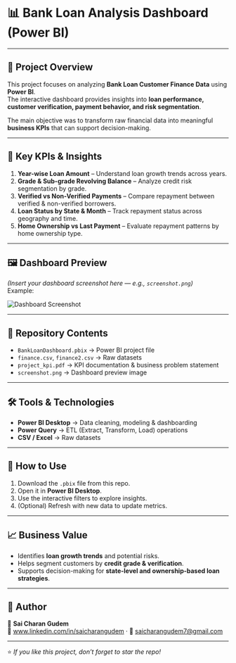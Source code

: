 # 📊 Bank Loan Analysis Dashboard (Power BI)

---

## 📌 Project Overview
This project focuses on analyzing **Bank Loan Customer Finance Data** using **Power BI**.  
The interactive dashboard provides insights into **loan performance, customer verification, payment behavior, and risk segmentation**.  

The main objective was to transform raw financial data into meaningful **business KPIs** that can support decision-making.

---

## 🔑 Key KPIs & Insights
1. **Year-wise Loan Amount** – Understand loan growth trends across years.  
2. **Grade & Sub-grade Revolving Balance** – Analyze credit risk segmentation by grade.  
3. **Verified vs Non-Verified Payments** – Compare repayment between verified & non-verified borrowers.  
4. **Loan Status by State & Month** – Track repayment status across geography and time.  
5. **Home Ownership vs Last Payment** – Evaluate repayment patterns by home ownership type.  

---

## 🖼 Dashboard Preview
*(Insert your dashboard screenshot here — e.g., `screenshot.png`)*  
Example:  

![Dashboard Screenshot](screenshot.png)

---

## 📂 Repository Contents
- `BankLoanDashboard.pbix` → Power BI project file  
- `finance.csv`, `finance2.csv` → Raw datasets  
- `project_kpi.pdf` → KPI documentation & business problem statement  
- `screenshot.png` → Dashboard preview image  

---

## 🛠 Tools & Technologies
- **Power BI Desktop** → Data cleaning, modeling & dashboarding  
- **Power Query** → ETL (Extract, Transform, Load) operations  
- **CSV / Excel** → Raw datasets  

---

## 🚀 How to Use
1. Download the `.pbix` file from this repo.  
2. Open it in **Power BI Desktop**.  
3. Use the interactive filters to explore insights.  
4. (Optional) Refresh with new data to update metrics.  

---

## 📈 Business Value
- Identifies **loan growth trends** and potential risks.  
- Helps segment customers by **credit grade & verification**.  
- Supports decision-making for **state-level and ownership-based loan strategies**.  

---

## 📝 Author
👤 **Sai Charan Gudem**  
🔗 www.linkedin.com/in/saicharangudem · 📧 saicharangudem7@gmail.com

---

⭐ *If you like this project, don’t forget to star the repo!*  

